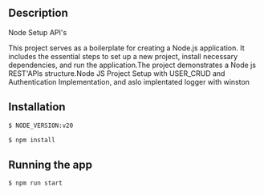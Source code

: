 ## Description
Node Setup API's

This project serves as a boilerplate for creating a Node.js application. It includes the essential steps to set up a new project, install necessary dependencies, and run the application.The project demonstrates a Node js REST'APIs structure.Node JS Project Setup with USER_CRUD and  Authentication Implementation, and aslo implentated logger with winston

## Installation

```bash
$ NODE_VERSION:v20
```

```bash
$ npm install
```

## Running the app

```bash
$ npm run start